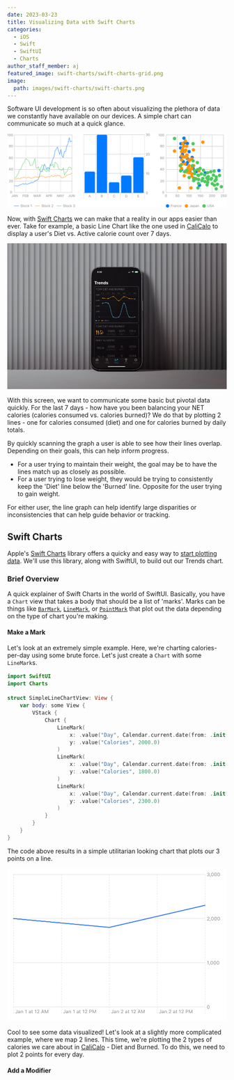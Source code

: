 ```yaml
---
date: 2023-03-23
title: Visualizing Data with Swift Charts
categories:
  - iOS
  - Swift
  - SwiftUI
  - Charts
author_staff_member: aj
featured_image: swift-charts/swift-charts-grid.png
image:
  path: images/swift-charts/swift-charts.png
---
```


Software UI development is so often about visualizing the plethora of data we constantly have available on our devices. A simple chart can communicate so much at a quick glance.

![3 charts displaying random data](/images/swift-charts/swift-charts.png)

Now, with [Swift Charts](https://developer.apple.com/documentation/charts) we can make that a reality in our apps easier than ever. Take for example, a basic Line Chart like the one used in [CaliCalo](https://base11studios.com/clients/calicalo/) to display a user's Diet vs. Active calorie count over 7 days.

![Trends screen of CaliCalo depicting a line graph displayed on iPhone](/images/swift-charts/calicalo-trends-screen-render.png)

With this screen, we want to communicate some basic but pivotal data quickly. For the last 7 days - how have you been balancing your NET calories (calories consumed vs. calories burned)? We do that by plotting 2 lines - one for calories consumed (diet) and one for calories burned by daily totals.

By quickly scanning the graph a user is able to see how their lines overlap. Depending on their goals, this can help inform progress. 

- For a user trying to maintain their weight, the goal may be to have the lines match up as closely as possible.
- For a user trying to lose weight, they would be trying to consistently keep the 'Diet' line below the 'Burned' line. Opposite for the user trying to gain weight.

For either user, the line graph can help identify large disparities or inconsistencies that can help guide behavior or tracking.

## Swift Charts

Apple's [Swift Charts](https://developer.apple.com/documentation/charts) library offers a quicky and easy way to [start plotting data](https://developer.apple.com/documentation/charts/creating-a-chart-using-swift-charts). We'll use this library, along with SwiftUI, to build out our Trends chart.

### Brief Overview

A quick explainer of Swift Charts in the world of SwiftUI. Basically, you have a `Chart` view that takes a body that should be a list of 'marks'. Marks can be things like [`BarMark`](https://developer.apple.com/documentation/charts/barmark), [`LineMark`](https://developer.apple.com/documentation/charts/linemark), or [`PointMark`](https://developer.apple.com/documentation/charts/pointmark) that plot out the data depending on the type of chart you're making.

#### Make a Mark

Let's look at an extremely simple example. Here, we're charting calories-per-day using some brute force. Let's just create a `Chart` with some `LineMark`s.

```swift
import SwiftUI
import Charts

struct SimpleLineChartView: View {
    var body: some View {
        VStack {
            Chart {
                LineMark(
                    x: .value("Day", Calendar.current.date(from: .init(year: 2023, month: 1, day: 1)) ?? Date()),
                    y: .value("Calories", 2000.0)
                )
                LineMark(
                    x: .value("Day", Calendar.current.date(from: .init(year: 2023, month: 1, day: 2)) ?? Date()),
                    y: .value("Calories", 1800.0)
                )
                LineMark(
                    x: .value("Day", Calendar.current.date(from: .init(year: 2023, month: 1, day: 3)) ?? Date()),
                    y: .value("Calories", 2300.0)
                )
            }
        }
    }
}
```

The code above results in a simple utilitarian looking chart that plots our 3 points on a line.

![basic line chart with 3 points](/images/swift-charts/line-chart-1a.png)

Cool to see some data visualized! Let's look at a slightly more complicated example, where we map 2 lines. This time, we're plotting the 2 types of calories we care about in [CaliCalo](https://base11studios.com/clients/calicalo/) - Diet and Burned. To do this, we need to plot 2 points for every day.

#### Add a Modifier

